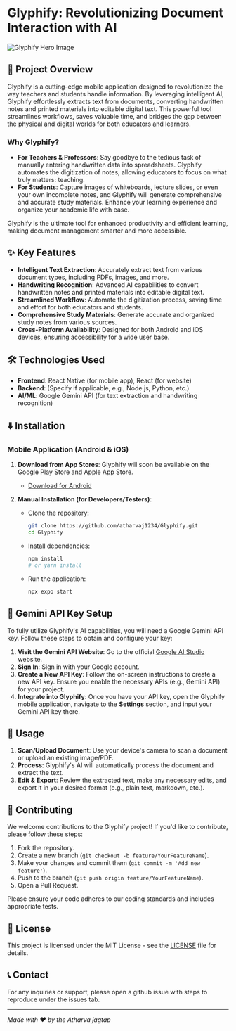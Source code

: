 # Glyphify: Revolutionizing Document Interaction with AI

![Glyphify Hero Image](https://atharvaj1234.github.io/Glyphify/assets/hero-section-CjJnCuSE.png) <!-- Replace with an actual hero image URL -->

## 🚀 Project Overview

Glyphify is a cutting-edge mobile application designed to revolutionize the way teachers and students handle information. By leveraging intelligent AI, Glyphify effortlessly extracts text from documents, converting handwritten notes and printed materials into editable digital text. This powerful tool streamlines workflows, saves valuable time, and bridges the gap between the physical and digital worlds for both educators and learners.

### Why Glyphify?

- **For Teachers & Professors**: Say goodbye to the tedious task of manually entering handwritten data into spreadsheets. Glyphify automates the digitization of notes, allowing educators to focus on what truly matters: teaching.
- **For Students**: Capture images of whiteboards, lecture slides, or even your own incomplete notes, and Glyphify will generate comprehensive and accurate study materials. Enhance your learning experience and organize your academic life with ease.

Glyphify is the ultimate tool for enhanced productivity and efficient learning, making document management smarter and more accessible.

## ✨ Key Features

- **Intelligent Text Extraction**: Accurately extract text from various document types, including PDFs, images, and more.
- **Handwriting Recognition**: Advanced AI capabilities to convert handwritten notes and printed materials into editable digital text.
- **Streamlined Workflow**: Automate the digitization process, saving time and effort for both educators and students.
- **Comprehensive Study Materials**: Generate accurate and organized study notes from various sources.
- **Cross-Platform Availability**: Designed for both Android and iOS devices, ensuring accessibility for a wide user base.

## 🛠️ Technologies Used

- **Frontend**: React Native (for mobile app), React (for website)
- **Backend**: (Specify if applicable, e.g., Node.js, Python, etc.)
- **AI/ML**: Google Gemini API (for text extraction and handwriting recognition)

## ⬇️ Installation

### Mobile Application (Android & iOS)

1.  **Download from App Stores**: Glyphify will soon be available on the Google Play Store and Apple App Store.
    -   [Download for Android](https://atharvaj1234.github.io/Glyphify/) <!-- Replace with actual link -->
    <!-- -   [Download for iOS](https://atharvaj1234.github.io/Glyphify/) Replace with actual link -->

2.  **Manual Installation (for Developers/Testers)**:
    -   Clone the repository:
        ```bash
        git clone https://github.com/atharvaj1234/Glyphify.git
        cd Glyphify
        ```
    -   Install dependencies:
        ```bash
        npm install
        # or yarn install
        ```
    -   Run the application:
        ```bash
        npx expo start
        ```

## 🔑 Gemini API Key Setup

To fully utilize Glyphify's AI capabilities, you will need a Google Gemini API key. Follow these steps to obtain and configure your key:

1.  **Visit the Gemini API Website**: Go to the official [Google AI Studio](https://aistudio.google.com/app/apikey) website.
2.  **Sign In**: Sign in with your Google account.
3.  **Create a New API Key**: Follow the on-screen instructions to create a new API key. Ensure you enable the necessary APIs (e.g., Gemini API) for your project.
4.  **Integrate into Glyphify**: Once you have your API key, open the Glyphify mobile application, navigate to the **Settings** section, and input your Gemini API key there.

## 🚀 Usage

1.  **Scan/Upload Document**: Use your device's camera to scan a document or upload an existing image/PDF.
2.  **Process**: Glyphify's AI will automatically process the document and extract the text.
3.  **Edit & Export**: Review the extracted text, make any necessary edits, and export it in your desired format (e.g., plain text, markdown, etc.).

## 🤝 Contributing

We welcome contributions to the Glyphify project! If you'd like to contribute, please follow these steps:

1.  Fork the repository.
2.  Create a new branch (`git checkout -b feature/YourFeatureName`).
3.  Make your changes and commit them (`git commit -m 'Add new feature'`).
4.  Push to the branch (`git push origin feature/YourFeatureName`).
5.  Open a Pull Request.

Please ensure your code adheres to our coding standards and includes appropriate tests.

## 📄 License

This project is licensed under the MIT License - see the [LICENSE](LICENSE) file for details. <!-- Create a LICENSE file if you don't have one -->

## 📞 Contact

For any inquiries or support, please open a github issue with steps to reproduce under the issues tab.

---

*Made with ❤️ by the Atharva jagtap*
